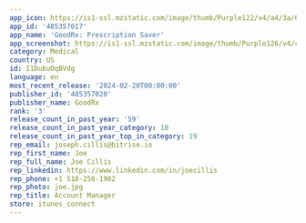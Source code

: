 ```yaml
---
app_icon: https://is1-ssl.mzstatic.com/image/thumb/Purple122/v4/a4/3a/08/a43a083c-9f31-cca0-8421-96c7100d28c0/AppIcon-0-0-1x_U007emarketing-0-7-0-85-220.png/1024x1024bb.png
app_id: '485357017'
app_name: 'GoodRx: Prescription Saver'
app_screenshot: https://is1-ssl.mzstatic.com/image/thumb/Purple126/v4/c1/f8/71/c1f871fc-8ccb-444b-8617-a4d38d4741b1/6927491b-9a75-441c-bb9b-bd6ce403e4b8_AppStore_6_5_01.jpg/1242x2688bb.png
category: Medical
country: US
id: I1Du6uOqBVdg
language: en
most_recent_release: '2024-02-20T00:00:00'
publisher_id: '485357020'
publisher_name: GoodRx
rank: '3'
release_count_in_past_year: '59'
release_count_in_past_year_category: 10
release_count_in_past_year_top_in_category: 19
rep_email: joseph.cillis@bitrise.io
rep_first_name: Joe
rep_full_name: Joe Cillis
rep_linkedin: https://www.linkedin.com/in/joecillis
rep_phone: +1 518-258-1902
rep_photo: joe.jpg
rep_title: Account Manager
store: itunes_connect
---
```

